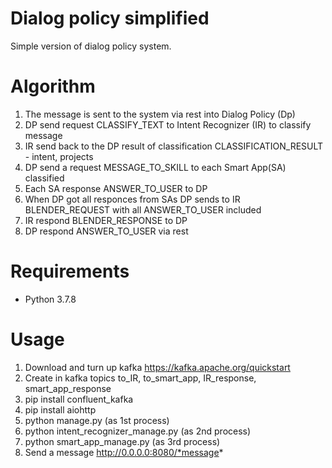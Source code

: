 # Dialog policy simplified

Simple version of dialog policy system.

# Algorithm
1. The message is sent to the system via rest into Dialog Policy (Dp)
2. DP send request CLASSIFY_TEXT to Intent Recognizer (IR) to classify message
3. IR send back to the DP result of classification CLASSIFICATION_RESULT - intent, projects
4. DP send a request MESSAGE_TO_SKILL to each Smart App(SA) classified
5. Each SA response ANSWER_TO_USER to DP
6. When DP got all responces from SAs DP sends to IR BLENDER_REQUEST with all ANSWER_TO_USER included
7. IR respond BLENDER_RESPONSE to DP
8. DP respond ANSWER_TO_USER via rest

# Requirements
- Python 3.7.8

# Usage
1. Download and turn up kafka https://kafka.apache.org/quickstart
2. Create in kafka topics to_IR, to_smart_app, IR_response, smart_app_response
3. pip install confluent_kafka
4. pip install aiohttp
5. python manage.py (as 1st process)
6. python intent_recognizer_manage.py (as 2nd process)
7. python smart_app_manage.py (as 3rd process)
8. Send a message http://0.0.0.0:8080/*message*
